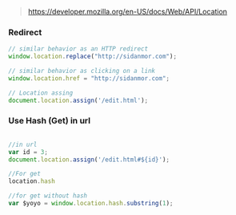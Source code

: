 > https://developer.mozilla.org/en-US/docs/Web/API/Location

### Redirect
```javascript
// similar behavior as an HTTP redirect
window.location.replace("http://sidanmor.com");

// similar behavior as clicking on a link
window.location.href = "http://sidanmor.com";

// Location assing
document.location.assign('/edit.html');
```

### Use Hash (Get) in url
```javascript

//in url
var id = 3;
document.location.assign('/edit.html#${id}');

//For get
location.hash

//for get without hash
var $yoyo = window.location.hash.substring(1);


```
